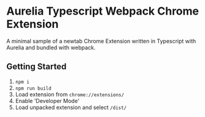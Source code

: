 # Aurelia Typescript Webpack Chrome Extension

A minimal sample of a newtab Chrome Extension written in Typescript with Aurelia and bundled with webpack.

## Getting Started

1. `npm i`
1. `npm run build`
1. Load extension from `chrome://extensions/`
1. Enable 'Developer Mode'
1. Load unpacked extension and select `/dist/`